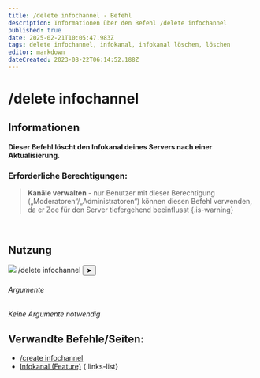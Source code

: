 ```yaml
---
title: /delete infochannel - Befehl
description: Informationen über den Befehl /delete infochannel
published: true
date: 2025-02-21T10:05:47.983Z
tags: delete infochannel, infokanal, infokanal löschen, löschen
editor: markdown
dateCreated: 2023-08-22T06:14:52.188Z
---
```


# /delete infochannel
## Informationen
**Dieser Befehl löscht den Infokanal deines Servers nach einer Aktualisierung.**
<br>

### Erforderliche Berechtigungen:
>**Kanäle verwalten** - nur Benutzer mit dieser Berechtigung („Moderatoren“/„Administratoren“) können diesen Befehl verwenden, da er Zoe für den Server tiefergehend beeinflusst {.is-warning}

<br>

## Nutzung
<div class="discord-preview">
    <div class="dcp-chatbar">
        <img src="/zoe_logo.png" class="dcp-avatar">
        <span class="dcp-command">/delete infochannel</span>
        <button class="dcp-send-btn">&#10148;</button> 
    </div>
</div>

###### Argumente
*Keine Argumente notwendig*
<br>
 
## Verwandte Befehle/Seiten:
-   [/create infochannel](/de/commands/infochannel/create)
-   [Infokanal (Feature)](/de/features/infochannel/)
{.links-list}